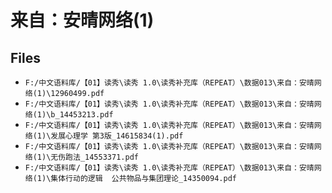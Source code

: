 # 来自：安晴网络(1)

## Files

- `F:/中文语料库/【01】读秀\读秀 1.0\读秀补充库（REPEAT）\数据013\来自：安晴网络(1)\12960499.pdf`
- `F:/中文语料库/【01】读秀\读秀 1.0\读秀补充库（REPEAT）\数据013\来自：安晴网络(1)\b_14453213.pdf`
- `F:/中文语料库/【01】读秀\读秀 1.0\读秀补充库（REPEAT）\数据013\来自：安晴网络(1)\发展心理学 第3版_14615834(1).pdf`
- `F:/中文语料库/【01】读秀\读秀 1.0\读秀补充库（REPEAT）\数据013\来自：安晴网络(1)\无伤跑法_14553371.pdf`
- `F:/中文语料库/【01】读秀\读秀 1.0\读秀补充库（REPEAT）\数据013\来自：安晴网络(1)\集体行动的逻辑  公共物品与集团理论_14350094.pdf`
